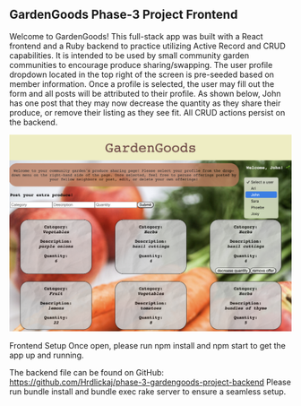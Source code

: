 ## GardenGoods Phase-3 Project Frontend

Welcome to GardenGoods! This full-stack app was built with a React frontend and a Ruby backend to practice utilizing Active Record and CRUD capabilities. It is intended to be used by small community garden communities to encourage produce sharing/swapping. The user profile dropdown located in the top right of the screen is pre-seeded based on member information. Once a profile is selected, the user may fill out the form and all posts will be attributed to their profile. As shown below, John has one post that they may now decrease the quantity as they share their produce, or remove their listing as they see fit. All CRUD actions persist on the backend.

![](src/GardenGoods-Frontend-Screenshot.png)

Frontend Setup
Once open, please run npm install and npm start to get the app up and running.

The backend file can be found on GitHub: https://github.com/Hrdlickaj/phase-3-gardengoods-project-backend
Please run bundle install and bundle exec rake server to ensure a seamless setup.
